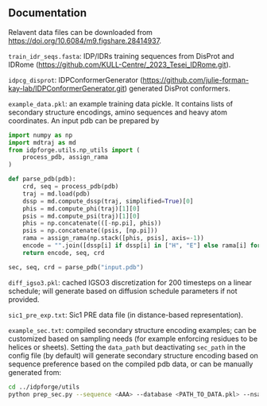 ## Documentation

Relavent data files can be downloaded from https://doi.org/10.6084/m9.figshare.28414937.

`train_idr_seqs.fasta`: IDP/IDRs training sequences from DisProt and IDRome (https://github.com/KULL-Centre/_2023_Tesei_IDRome.git).

`idpcg_disprot`: IDPConformerGenerator (https://github.com/julie-forman-kay-lab/IDPConformerGenerator.git) generated DisProt conformers.

`example_data.pkl`: an example training data pickle. It contains lists of secondary structure encodings, amino sequences and heavy atom coordinates. An input pdb can be prepared by

```python
import numpy as np
import mdtraj as md
from idpforge.utils.np_utils import (
    process_pdb, assign_rama
)

def parse_pdb(pdb):
    crd, seq = process_pdb(pdb)
    traj = md.load(pdb)
    dssp = md.compute_dssp(traj, simplified=True)[0]
    phis = md.compute_phi(traj)[1][0]
    psis = md.compute_psi(traj)[1][0]
    phis = np.concatenate(([-np.pi], phis))
    psis = np.concatenate((psis, [np.pi]))
    rama = assign_rama(np.stack([phis, psis], axis=-1))
    encode = "".join([dssp[i] if dssp[i] in ["H", "E"] else rama[i] for i in range(len(dssp))])
    return encode, seq, crd

sec, seq, crd = parse_pdb("input.pdb")
```

`diff_igso3.pkl`: cached IGSO3 discretization for 200 timesteps on a linear schedule; will generate based on diffusion schedule parameters if not provided.

`sic1_pre_exp.txt`: Sic1 PRE data file (in distance-based representation).

`example_sec.txt`: compiled secondary structure encoding examples; can be customized based on sampling needs (for example enforcing residues to be helices or sheets). Setting the `data_path` but deactivating `sec_path` in the config file (by default) will generate secondary structure encoding based on sequence preference based on the compiled pdb data, or can be manually generated from:
```bash
cd ../idpforge/utils
python prep_sec.py --sequence <AAA> --database <PATH_TO_DATA.pkl> --nsample 500 --output <PATH_TO_SEC.txt>
```

